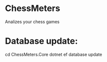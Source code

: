 # ChessMeters
Analizes your chess games


# Database update:
cd ChessMeters.Core
dotnet ef database update
